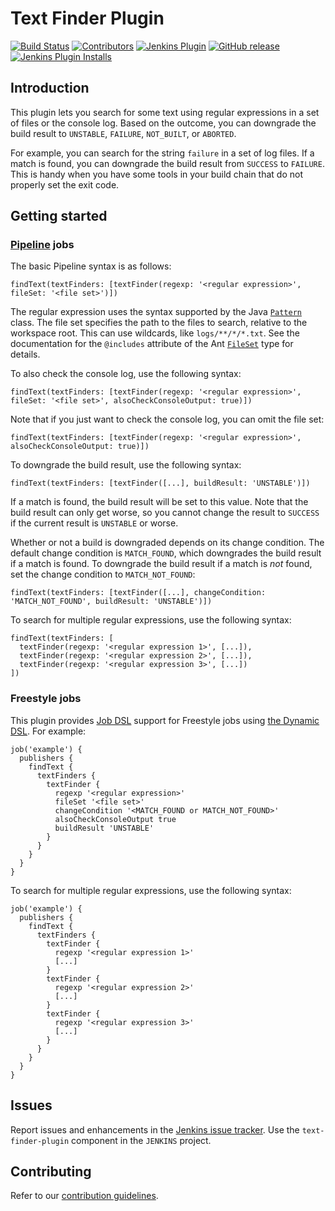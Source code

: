 # Text Finder Plugin

[![Build Status](https://ci.jenkins.io/job/Plugins/job/text-finder-plugin/job/master/badge/icon)](https://ci.jenkins.io/job/Plugins/job/text-finder-plugin/job/master/)
[![Contributors](https://img.shields.io/github/contributors/jenkinsci/text-finder-plugin.svg)](https://github.com/jenkinsci/text-finder-plugin/graphs/contributors)
[![Jenkins Plugin](https://img.shields.io/jenkins/plugin/v/text-finder.svg)](https://plugins.jenkins.io/text-finder)
[![GitHub release](https://img.shields.io/github/release/jenkinsci/text-finder-plugin.svg?label=changelog)](https://github.com/jenkinsci/text-finder-plugin/releases/latest)
[![Jenkins Plugin Installs](https://img.shields.io/jenkins/plugin/i/text-finder.svg?color=blue)](https://plugins.jenkins.io/text-finder)

## Introduction

This plugin lets you search for some text using regular expressions in a
set of files or the console log. Based on the outcome, you can downgrade
the build result to `UNSTABLE`, `FAILURE`, `NOT_BUILT`, or `ABORTED`.

For example, you can search for the string `failure` in a set of log
files. If a match is found, you can downgrade the build result from
`SUCCESS` to `FAILURE`. This is handy when you have some tools in your
build chain that do not properly set the exit code.

## Getting started

### [Pipeline](https://jenkins.io/doc/book/pipeline/) jobs

The basic Pipeline syntax is as follows:

```
findText(textFinders: [textFinder(regexp: '<regular expression>', fileSet: '<file set>')])
```

The regular expression uses the syntax supported by the Java
[`Pattern`](https://docs.oracle.com/javase/8/docs/api/java/util/regex/Pattern.html)
class. The file set specifies the path to the files to search, relative
to the workspace root. This can use wildcards, like `logs/**/*/*.txt`.
See the documentation for the `@includes` attribute of the Ant
[`FileSet`](https://ant.apache.org/manual/Types/fileset.html) type for
details.

To also check the console log, use the following syntax:

```
findText(textFinders: [textFinder(regexp: '<regular expression>', fileSet: '<file set>', alsoCheckConsoleOutput: true)])
```

Note that if you just want to check the console log, you can omit the
file set:

```
findText(textFinders: [textFinder(regexp: '<regular expression>', alsoCheckConsoleOutput: true)])
```

To downgrade the build result, use the following syntax:

```
findText(textFinders: [textFinder([...], buildResult: 'UNSTABLE')])
```

If a match is found, the build result will be set to this value. Note
that the build result can only get worse, so you cannot change the
result to `SUCCESS` if the current result is `UNSTABLE` or worse.

Whether or not a build is downgraded depends on its change condition. The
default change condition is `MATCH_FOUND`, which downgrades the build result if
a match is found. To downgrade the build result if a match is _not_ found, set
the change condition to `MATCH_NOT_FOUND`:

```
findText(textFinders: [textFinder([...], changeCondition: 'MATCH_NOT_FOUND', buildResult: 'UNSTABLE')])
```

To search for multiple regular expressions, use the following syntax:

```
findText(textFinders: [
  textFinder(regexp: '<regular expression 1>', [...]),
  textFinder(regexp: '<regular expression 2>', [...]),
  textFinder(regexp: '<regular expression 3>', [...])
])
```

### Freestyle jobs

This plugin provides [Job DSL](https://plugins.jenkins.io/job-dsl/)
support for Freestyle jobs using [the Dynamic
DSL](https://github.com/jenkinsci/job-dsl-plugin/wiki/Dynamic-DSL). For
example:

```
job('example') {
  publishers {
    findText {
      textFinders {
        textFinder {
          regexp '<regular expression>'
          fileSet '<file set>'
          changeCondition '<MATCH_FOUND or MATCH_NOT_FOUND>'
          alsoCheckConsoleOutput true
          buildResult 'UNSTABLE'
        }
      }
    }
  }
}
```

To search for multiple regular expressions, use the following syntax:

```
job('example') {
  publishers {
    findText {
      textFinders {
        textFinder {
          regexp '<regular expression 1>'
          [...]
        }
        textFinder {
          regexp '<regular expression 2>'
          [...]
        }
        textFinder {
          regexp '<regular expression 3>'
          [...]
        }
      }
    }
  }
}
```

## Issues

Report issues and enhancements in the [Jenkins issue tracker](https://issues.jenkins-ci.org/).
Use the `text-finder-plugin` component in the `JENKINS` project.

## Contributing

Refer to our [contribution guidelines](https://github.com/jenkinsci/.github/blob/master/CONTRIBUTING.md).
